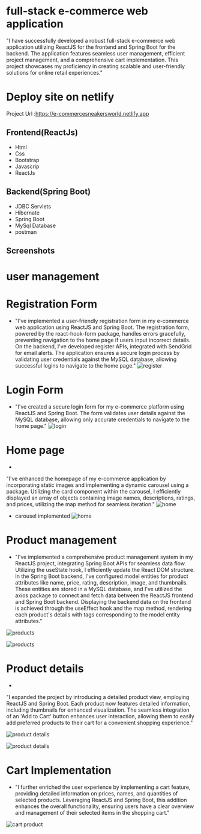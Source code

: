 # full-stack e-commerce web application

"I have successfully developed a robust full-stack e-commerce web application utilizing ReactJS for the frontend and Spring Boot for the backend. The application features seamless user management, efficient project management, and a comprehensive cart implementation. This project showcases my proficiency in creating scalable and user-friendly solutions for online retail experiences."
# Deploy site on netlify
Project Url :https://e-commercesneakersworld.netlify.app
## Frontend(ReactJs)

- Html
- Css
- Bootstrap
- Javascrip
- ReactJs

## Backend(Spring Boot)
- JDBC Servlets
- Hibernate
- Spring Boot
- MySql Database
- postman
## Screenshots
# user management
# Registration Form
- "I've implemented a user-friendly registration form in my e-commerce web application using ReactJS and Spring Boot. The registration form, powered by the react-hook-form package, handles errors gracefully, preventing navigation to the home page if users input incorrect details. On the backend, I've developed register APIs, integrated with SendGrid for email alerts. The application ensures a secure login process by validating user credentials against the MySQL database, allowing successful logins to navigate to the home page."
![register](https://github.com/bhaskar-nayak/E-commerce-full-stack-application/blob/master/Screenshot%20(8).png?raw=true)

# Login Form
- "I've created a secure login form for my e-commerce platform using ReactJS and Spring Boot. The form validates user details against the MySQL database, allowing only accurate credentials to navigate to the home page."
![login](https://github.com/bhaskar-nayak/E-commerce-full-stack-application/blob/master/Screenshot%20(7).png?raw=true)
# Home page
- 
"I've enhanced the homepage of my e-commerce application by incorporating static images and implementing a dynamic carousel using a package. Utilizing the card component within the carousel, I efficiently displayed an array of objects containing image names, descriptions, ratings, and prices, utilizing the map method for seamless iteration."
![home](https://github.com/bhaskar-nayak/E-commerce-full-stack-application/blob/master/Screenshot%20(2).png?raw=true)
 
 - carousel implemented
![home](https://github.com/bhaskar-nayak/E-commerce-full-stack-application/blob/master/Screenshot%20(5).png?raw=true)

# Product management
- "I've implemented a comprehensive product management system in my ReactJS project, integrating Spring Boot APIs for seamless data flow. Utilizing the useState hook, I efficiently update the React DOM structure. In the Spring Boot backend, I've configured model entities for product attributes like name, price, rating, description, image, and thumbnails. These entities are stored in a MySQL database, and I've utilized the axios package to connect and fetch data between the ReactJS frontend and Spring Boot backend. Displaying the backend data on the frontend is achieved through the useEffect hook and the map method, rendering each product's details with tags corresponding to the model entity attributes."

![products](https://github.com/bhaskar-nayak/E-commerce-full-stack-application/blob/master/Screenshot%20(9).png?raw=true)

![products](https://github.com/bhaskar-nayak/E-commerce-full-stack-application/blob/master/Screenshot%20(10).png?raw=true)

# Product details
- 
"I expanded the project by introducing a detailed product view, employing ReactJS and Spring Boot. Each product now features detailed information, including thumbnails for enhanced visualization. The seamless integration of an 'Add to Cart' button enhances user interaction, allowing them to easily add preferred products to their cart for a convenient shopping experience."

![product details](https://github.com/bhaskar-nayak/E-commerce-full-stack-application/blob/master/Screenshot%20(12).png?raw=true)

![product details](https://github.com/bhaskar-nayak/E-commerce-full-stack-application/blob/master/Screenshot%20(11).png?raw=true)

# Cart Implementation
- "I further enriched the user experience by implementing a cart feature, providing detailed information on prices, names, and quantities of selected products. Leveraging ReactJS and Spring Boot, this addition enhances the overall functionality, ensuring users have a clear overview and management of their selected items in the shopping cart."

![cart product](https://github.com/bhaskar-nayak/E-commerce-full-stack-application/blob/master/Screenshot%20(13).png?raw=true)




